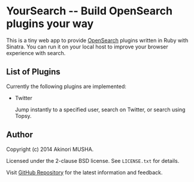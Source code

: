 # YourSearch -- Build OpenSearch plugins your way

This is a tiny web app to provide
[OpenSearch](http://www.opensearch.org/) plugins written in Ruby with
Sinatra.  You can run it on your local host to improve your browser
experience with search.

## List of Plugins

Currently the following plugins are implemented:

- Twitter

    Jump instantly to a specified user, search on Twitter, or search
    using Topsy.

## Author

Copyright (c) 2014 Akinori MUSHA.

Licensed under the 2-clause BSD license.  See `LICENSE.txt` for
details.

Visit [GitHub Repository](https://github.com/knu/yoursearch) for the
latest information and feedback.
